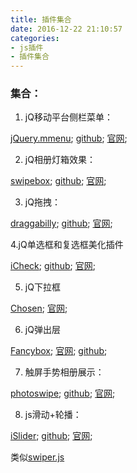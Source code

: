 ```yaml
---
title: 插件集合
date: 2016-12-22 21:10:57
categories:
- js插件
- 插件集合
---
```



### 集合：

1. jQ移动平台侧栏菜单：

[jQuery.mmenu](http://sc.chinaz.com/jiaoben/130607258590.htm);
[github](https://github.com/FrDH/jQuery.mmenu);
[官网](http://mmenu.frebsite.nl/);

<!--more-->


2. jQ相册灯箱效果：

[swipebox](http://www.sucaijiayuan.com/Js/XiangCeDaiMa/946.html);
[github](https://github.com/brutaldesign/swipebox);
[官网](http://brutaldesign.github.io/swipebox/);


3. jQ拖拽：

[draggabilly](http://www.jq22.com/jquery-info12276);
[github](https://github.com/desandro/draggabilly);
[官网](http://draggabilly.desandro.com/);


4.jQ单选框和复选框美化插件 

[iCheck](http://sc.chinaz.com/jiaoben/130428595360.htm);
[github](https://github.com/fronteed/iCheck);
[官网](http://fronteed.com/iCheck/);

5. jQ下拉框 

[Chosen](https://github.com/harvesthq/chosen);
[官网](https://harvesthq.github.io/chosen/);


6. jQ弹出层

[Fancybox](http://sc.chinaz.com/jiaoben/130513323030.htm);
[官网](http://fancyapps.com/fancybox/);
[github](https://github.com/fancyapps/fancyBox);



7. 触屏手势相册展示：

[photoswipe](http://www.shejidaren.com/tu-pian-zhan-shi-photoswipe-js-plugin.html);
[github](https://github.com/dimsemenov/photoswipe);
[官网](http://photoswipe.com/);


8. js滑动+轮播：

[iSlider](http://www.lanrentuku.com/js/tupian-1160.html);
[github](https://github.com/BE-FE/iSlider);
[官网](http://be-fe.github.io/iSlider/);

类似[swiper.js](http://www.swiper.com.cn/)






